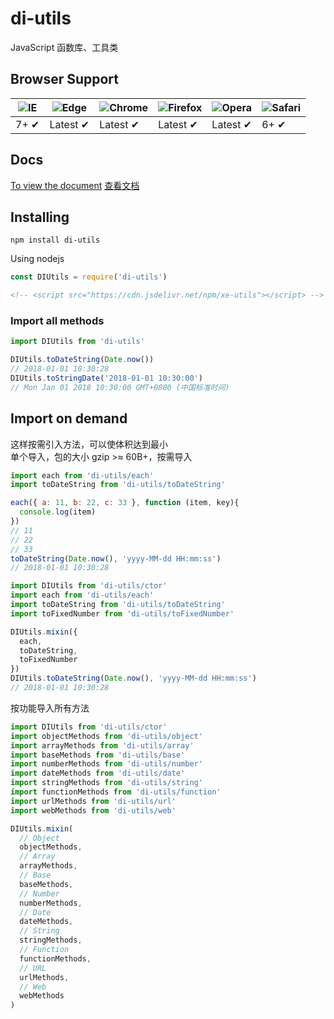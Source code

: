 # di-utils

JavaScript 函数库、工具类

## Browser Support

![IE](https://raw.github.com/alrra/browser-logos/master/src/archive/internet-explorer_7-8/internet-explorer_7-8_48x48.png) | ![Edge](https://raw.github.com/alrra/browser-logos/master/src/edge/edge_48x48.png) | ![Chrome](https://raw.github.com/alrra/browser-logos/master/src/chrome/chrome_48x48.png) | ![Firefox](https://raw.github.com/alrra/browser-logos/master/src/firefox/firefox_48x48.png) | ![Opera](https://raw.github.com/alrra/browser-logos/master/src/opera/opera_48x48.png) | ![Safari](https://raw.github.com/alrra/browser-logos/master/src/safari/safari_48x48.png)
--- | --- | --- | --- | --- | --- |
7+ ✔ | Latest ✔ | Latest ✔ | Latest ✔ | Latest ✔ | 6+ ✔ |

## Docs

[To view the document](https://x-extends.github.io/xe-utils/) [查看文档](https://x-extends.gitee.io/xe-utils/)

## Installing

```shell
npm install di-utils
```

Using nodejs

```javascript
const DIUtils = require('di-utils')
```

<!-- Get on [unpkg](https://unpkg.com/xe-utils/) and [cdnjs](https://cdn.jsdelivr.net/npm/xe-utils/) -->

```HTML
<!-- <script src="https://cdn.jsdelivr.net/npm/xe-utils"></script> -->
```

### Import all methods

```javascript
import DIUtils from 'di-utils'

DIUtils.toDateString(Date.now())
// 2018-01-01 10:30:28
DIUtils.toStringDate('2018-01-01 10:30:00')
// Mon Jan 01 2018 10:30:00 GMT+0800 (中国标准时间)
```

## Import on demand

这样按需引入方法，可以使体积达到最小  
单个导入，包的大小 gzip >≈ 60B+，按需导入

```javascript
import each from 'di-utils/each'
import toDateString from 'di-utils/toDateString'

each({ a: 11, b: 22, c: 33 }, function (item, key){
  console.log(item)
})
// 11
// 22
// 33
toDateString(Date.now(), 'yyyy-MM-dd HH:mm:ss')
// 2018-01-01 10:30:28
```

```javascript
import DIUtils from 'di-utils/ctor'
import each from 'di-utils/each'
import toDateString from 'di-utils/toDateString'
import toFixedNumber from 'di-utils/toFixedNumber'

DIUtils.mixin({
  each,
  toDateString,
  toFixedNumber
})
DIUtils.toDateString(Date.now(), 'yyyy-MM-dd HH:mm:ss')
// 2018-01-01 10:30:28
```

按功能导入所有方法

```javascript
import DIUtils from 'di-utils/ctor'
import objectMethods from 'di-utils/object'
import arrayMethods from 'di-utils/array'
import baseMethods from 'di-utils/base'
import numberMethods from 'di-utils/number'
import dateMethods from 'di-utils/date'
import stringMethods from 'di-utils/string'
import functionMethods from 'di-utils/function'
import urlMethods from 'di-utils/url'
import webMethods from 'di-utils/web'

DIUtils.mixin(
  // Object
  objectMethods,
  // Array
  arrayMethods,
  // Base
  baseMethods,
  // Number
  numberMethods,
  // Date
  dateMethods,
  // String
  stringMethods,
  // Function
  functionMethods,
  // URL
  urlMethods,
  // Web
  webMethods
)
```

<!-- ## License

[MIT](LICENSE) © 2017-present-->
